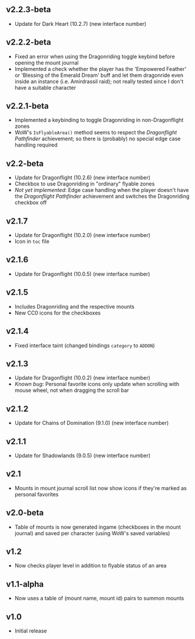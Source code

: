 ## v2.2.3-beta
- Update for Dark Heart (10.2.7) (new interface number)

## v2.2.2-beta
- Fixed an error when using the Dragonriding toggle keybind before opening the mount journal
- Implemented a check whether the player has the 'Empowered Feather' or 'Blessing of the Emerald Dream' buff and let them dragonride even inside an instance (i.e. Amirdrassil raid); not really tested since I don't have a suitable character

## v2.2.1-beta
- Implemented a keybinding to toggle Dragonriding in non-Dragonflight zones
- WoW's `IsFlyableArea()` method seems to respect the *Dragonflight Pathfinder* achievement; so there is (probably) no special edge case handling required

## v2.2-beta
- Update for Dragonflight (10.2.6) (new interface number)
- Checkbox to use Dragonriding in "ordinary" flyable zones
- *Not yet implemented*: Edge case handling when the player doesn't have the *Dragonflight Pathfinder* achievement and switches the Dragonriding checkbox off

## v2.1.7
- Update for Dragonflight (10.2.0) (new interface number)
- Icon in `toc` file

## v2.1.6
- Update for Dragonflight (10.0.5) (new interface number)

## v2.1.5
- Includes Dragonriding and the respective mounts
- New CC0 icons for the checkboxes

## v2.1.4
- Fixed interface taint (changed bindings `category` to `ADDON`)

## v2.1.3
- Update for Dragonflight (10.0.2) (new interface number)
- *Known bug*: Personal favorite icons only update when scrolling with mouse wheel, not when dragging the scroll bar

## v2.1.2
- Update for Chains of Domination (9.1.0) (new interface number)

## v2.1.1
- Update for Shadowlands (9.0.5) (new interface number)

## v2.1
- Mounts in mount journal scroll list now show icons if they're marked as personal favorites

## v2.0-beta
- Table of mounts is now generated ingame (checkboxes in the mount journal) and saved per character (using WoW's saved variables)

## v1.2
- Now checks player level in addition to flyable status of an area

## v1.1-alpha
- Now uses a table of (mount name, mount id) pairs to summon mounts

## v1.0
- Initial release